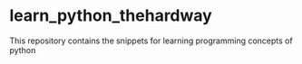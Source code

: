 # learn_python_thehardway
This repository contains the snippets for learning programming concepts of python 
